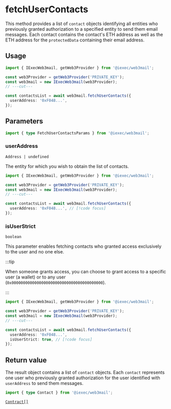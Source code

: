 # fetchUserContacts

This method provides a list of `contact` objects identifying all entities who
previously granted authorization to a specified entity to send them email
messages. Each contact contains the contact's ETH address as well as the ETH
address for the `protectedData` containing their email address.

## Usage

```ts twoslash
import { IExecWeb3mail, getWeb3Provider } from '@iexec/web3mail';

const web3Provider = getWeb3Provider('PRIVATE_KEY');
const web3mail = new IExecWeb3mail(web3Provider);
// ---cut---

const contactsList = await web3mail.fetchUserContacts({
  userAddress: '0xF048...',
});
```

## Parameters

```ts twoslash
import { type FetchUserContactsParams } from '@iexec/web3mail';
```

### userAddress

`Address | undefined`

The entity for which you wish to obtain the list of contacts.

```ts twoslash
import { IExecWeb3mail, getWeb3Provider } from '@iexec/web3mail';

const web3Provider = getWeb3Provider('PRIVATE_KEY');
const web3mail = new IExecWeb3mail(web3Provider);
// ---cut---

const contactsList = await web3mail.fetchUserContacts({
  userAddress: '0xF048...', // [!code focus]
});
```

### isUserStrict

`boolean`

This parameter enables fetching contacts who granted access exclusively to the
user and no one else.

:::tip

When someone grants access, you can choose to grant access to a specific user (a
wallet) or to any user (`0x0000000000000000000000000000000000000000`).

:::

```ts twoslash
import { IExecWeb3mail, getWeb3Provider } from '@iexec/web3mail';

const web3Provider = getWeb3Provider('PRIVATE_KEY');
const web3mail = new IExecWeb3mail(web3Provider);
// ---cut---

const contactsList = await web3mail.fetchUserContacts({
  userAddress: '0xF048...',
  isUserStrict: true, // [!code focus]
});
```

## Return value

The result object contains a list of `contact` objects. Each `contact`
represents one user who previously granted authorization for the user identified
with `userAddress` to send them messages.

```ts twoslash
import { type Contact } from '@iexec/web3mail';
```

[`Contract[]`](../types.md#contact)
